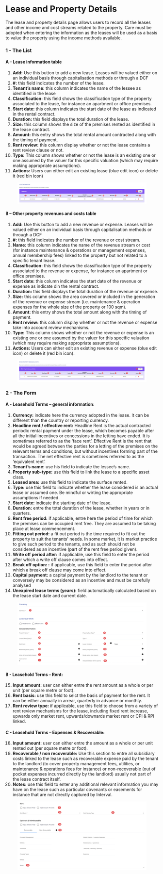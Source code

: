 # Lease and Property Details

The lease and property details page allows users to record all the leases and other income and cost streams related to the property. Care must be adopted when entering the information as the leases will be used as a basis to value the property using the income methods available.

### 1 - The List <a href="#id-1-1---the-list" id="id-1-1---the-list"></a>

#### A – Lease information table <a href="#id-2-a---lease-information-table" id="id-2-a---lease-information-table"></a>

1. **Add:** Use this button to add a new lease. Leases will be valued either on an individual basis through capitalisation methods or through a DCF
2. **#:** this field indicates the number of the lease.
3. **Tenant’s name:** this column indicates the name of the lessee as identified in the lease
4. **Classification:** this field shows the classification type of the property associated to the lease, for instance an apartment or office premises.
5. **Start date:** this column indicates the start date of the lease as indicated in the rental contract.
6. **Duration:** this field displays the total duration of the lease.
7. **Size:** this column shows the size of the premises rented as identified in the lease contract.
8. **Amount:** this entry shows the total rental amount contracted along with the timing of payment.
9. **Rent review:** this column display whether or not the lease contains a rent review clause or not.
10. **Type:** This column shows whether or not the lease is an existing one or one assumed by the valuer for this specific valuation (which may require making appropriate assumptions).
11. **Actions:** Users can either edit an existing lease (blue edit icon) or delete it (red bin icon)

<figure><img src="../../.gitbook/assets/image (43).png" alt=""><figcaption></figcaption></figure>

#### B – Other property revenues and costs table <a href="#id-3-b---other-property-revenues-and-costs-table" id="id-3-b---other-property-revenues-and-costs-table"></a>

1. **Add:** Use this button to add a new revenue or expense. Leases will be valued either on an individual basis through capitalisation methods or through a DCF
2. **#:** this field indicates the number of the revenue or cost stream.
3. **Name:** this column indicates the name of the revenue stream or cost (for instance maintenance & operations or management expenses, annual membership fees) linked to the property but not related to a specific tenant lease.
4. **Classification:** this field shows the classification type of the property associated to the revenue or expense, for instance an apartment or office premises.
5. **Start date:** this column indicates the start date of the revenue or expense as indicate din the rental contract.
6. **Duration:** this field displays the total duration of the revenue or expense.
7. **Size:** this column shows the area covered or included in the generation of the revenue or expense stream (i.e. maintenance & operation expenses for the whole size of the property or 100 sqm).
8. **Amount:** this entry shows the total amount along with the timing of payment.
9. **Rent review:** this column display whether or not the revenue or expense take into account review mechanisms.
10. **Type:** This column shows whether or not the revenue or expense is an existing one or one assumed by the valuer for this specific valuation (which may require making appropriate assumptions).
11. **Actions:** Users can either edit an existing revenue or expense (blue edit icon) or delete it (red bin icon).

<figure><img src="../../.gitbook/assets/image (44).png" alt=""><figcaption></figcaption></figure>

### 2 - The Form <a href="#id-4-2---the-form" id="id-4-2---the-form"></a>

#### A - Leasehold Terms – general information: <a href="#id-5-a-leasehold-terms-general-information" id="id-5-a-leasehold-terms-general-information"></a>

1. **Currency:** indicate here the currency adopted in the lease. It can be different than the country or reporting currency.
2. **Headline rent / effective rent:** Headline Rent is the actual contracted periodic rental payment under the lease, which becomes payable after all the initial incentives or concessions in the letting have ended. It is sometimes referred to as the ‘face rent’. Effective Rent is the rent that would be agreed between the parties for a letting of the premises on the relevant terms and conditions, but without incentives forming part of the transaction. The net effective rent is sometimes referred to as the ‘equivalent rent’.
3. **Tenant’s name:** use his field to indicate the lessee’s name.
4. **Property sub-type:** use this field to link the lease to a specific asset class.
5. **Leased area:** use this field to indicate the surface rented.
6. **Type:** use this field to indicate whether the lease considered is an actual lease or assumed one. Be mindful or wirting the appropriate assumptions if needed.
7. **Start date:** indicate the starting date of the lease.
8. **Duration:** entre the total duration of the lease, whether in years or in quarters.
9. **Rent free period:** if applicable, entre here the period of time for which the premises can be occupied rent free. They are assumed to be taking place at lease commencement.
10. **Fitting out period:** a fit out period is the time required to fit out the property to suit the tenants' needs. In some market, it is market practice to give such period to the tenants, and as such should not be considered as an incentive (part of the rent free period given).
11. **Write off period after:** if applicable, use this field to enter the period after which a write off clause comes into effect.
12. **Break off option: :** if applicable, use this field to enter the period after which a break off clause may come into effect.
13. **Capital payment:** a capital payment by the landlord to the tenant or conversely may be considered as an incentive and must be carefully analysed
14. **Unexpired lease terms (years):** field automatically calculated based on the lease start date and current date.

<figure><img src="../../.gitbook/assets/image (45).png" alt=""><figcaption></figcaption></figure>

#### B - Leasehold Terms – Rent: <a href="#id-6-b-leasehold-terms-rent" id="id-6-b-leasehold-terms-rent"></a>

15. **Input amount:** user can either entre the rent amount as a whole or per unit (per square metre or foot).
16. **Rent basis:** use this field to selct the basis of payment for the rent. It can be either annually in arrear, quarterly in advance or monthly.
17. **Rent review type:** if applicable, use this field to choose from a variety of rent review mechanisms for the lease, including fixed rent increase, upwards only market rent, upwards/downards market rent or CPI & RPI linked.

#### C - Leasehold Terms – Expenses & Recoverable: <a href="#id-7-c-leasehold-terms-expenses-recoverable" id="id-7-c-leasehold-terms-expenses-recoverable"></a>

18. **Input amount:** user can either entre the amount as a whole or per unit rented out (per square metre or foot).
19. **Recoverable / non recoverable:** Use this section to entre all subsidiary costs linked to the lease such as recoverable expense paid by the tenant to the landlord (to cover property management fees, utilities, or maintenance & operations fees for instance) or non-recoverable (out of pocket expenses incurred directly by the landlord) usually not part of the lease contract itself.
20. **Notes:** use this field to enter any additional relevant information you may have on the lease such as particular covenants or easements for instance that are not directly captured by Interval.

<figure><img src="../../.gitbook/assets/image (46).png" alt=""><figcaption></figcaption></figure>
